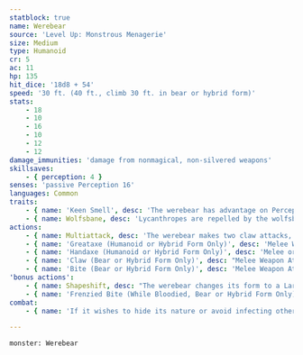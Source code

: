 ```yaml
---
statblock: true
name: Werebear
source: 'Level Up: Monstrous Menagerie'
size: Medium
type: Humanoid
cr: 5
ac: 11
hp: 135
hit_dice: '18d8 + 54'
speed: '30 ft. (40 ft., climb 30 ft. in bear or hybrid form)'
stats:
    - 18
    - 10
    - 16
    - 10
    - 12
    - 12
damage_immunities: 'damage from nonmagical, non-silvered weapons'
skillsaves:
    - { perception: 4 }
senses: 'passive Perception 16'
languages: Common
traits:
    - { name: 'Keen Smell', desc: 'The werebear has advantage on Perception checks that rely on smell.' }
    - { name: Wolfsbane, desc: 'Lycanthropes are repelled by the wolfsbane flower. A lycanthrope in hybrid or beast form is poisoned while within 10 feet of a living or dried wolfsbane flower that it can smell. If wolfsbane is applied to a weapon or ammunition, lycanthropes are damaged by the weapon as if it were silver. An application of wolfsbane lasts for 1 hour.' }
actions:
    - { name: Multiattack, desc: 'The werebear makes two claw attacks, two greataxe attacks, or two handaxe attacks.' }
    - { name: 'Greataxe (Humanoid or Hybrid Form Only)', desc: 'Melee Weapon Attack: +7 to hit, reach 5 ft., one target. Hit: 10 (1d12 + 4) slashing damage.' }
    - { name: 'Handaxe (Humanoid or Hybrid Form Only)', desc: 'Melee or Ranged Weapon Attack: +7 to hit, reach 5 ft. or range 20/60 ft., one target. Hit: 7 (1d6 + 4) slashing damage.' }
    - { name: 'Claw (Bear or Hybrid Form Only)', desc: "Melee Weapon Attack: +7 to hit, reach 5 ft., one target. Hit: 10 (1d12 + 4) slashing damage. If the target is a Medium or smaller creature, it is grappled (escape DC 15). Until this grapple ends, the werebear can't use its greataxe and can't attack a different target with its claw." }
    - { name: 'Bite (Bear or Hybrid Form Only)', desc: 'Melee Weapon Attack: +7 to hit, reach 5 ft., one target. Hit: 11 (2d6 + 4) piercing damage. If the target is a humanoid, it makes a DC 14 Constitution saving throw. On a failure, it is cursed with werebear lycanthropy.' }
'bonus actions':
    - { name: Shapeshift, desc: "The werebear changes its form to a Large bear, a Large bear-humanoid hybrid, or into its true form, which is a humanoid. While shapeshifted, its statistics are unchanged except for its size. It can't speak in bear form. Its equipment is not transformed. It reverts to its true form if it dies." }
    - { name: 'Frenzied Bite (While Bloodied, Bear or Hybrid Form Only)', desc: 'The werebear makes a bite attack.' }
combat:
    - { name: 'If it wishes to hide its nature or avoid infecting others, the werebear fights with axes in humanoid form', desc: 'Otherwise, it attacks with its claws in hybrid form. When bloodied, it instinctively shifts to hybrid form and attacks with its claws and bite, fighting to the death.' }

---
```

```statblock
monster: Werebear
```
